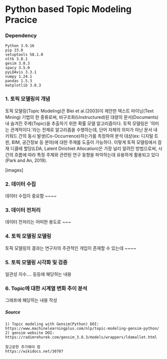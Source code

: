 # Python based Topic Modeling Pracice

### Dependency
    Python 3.9.16
    pip 23.0
    setuptools 58.1.0
    nltk 3.8.1
    gesim 3.8.3
    spacy 3.5.0
    pyLDAvis 3.3.1
    numpy 1.24.1
    pandas 1.5.3
    matplotlib 3.8.3

### 1. 토픽 모델링의 개념

토픽 모델링(Topic Modeling)은 Blei et al.(2003)이 제안한 텍스트 마이닝(Text Mining) 기법의 한 종류로써, 비구조화(Unstructured)된 대량의 문서(Documents) 내 숨겨진 주제(Topic)을 추출하기 위한 확률 모델 알고리즘이다. 토픽 모델링은 '의미는 관계적이다.'라는 전제로 알고리즘을 수행하는데, 단어 자체의 의미가 아닌 문서 내 키워드 간의 동시 발생(Co-Occurrence)하는가를 측정하여 분석 대상(ex: 디지털 트윈, BIM, 공간정보 등 분야)에 대한 주제를 도출이 가능하다. 이렇게 토픽 모델링에서 잠재 디클레 할당(LDA, Latent Dirichiet Allocation)은 가장 널리 알려진 방법으로써, 시간의 흐름에 따라 특정 주제와 관련된 연구 동향을 파악하는데 유용하게 활용되고 있다(Park and An, 2019).

[images]

### 2. 데이터 수집

데이터 수집이 중요함 ~~~~

### 3. 데이터 전처리

데이터 전처리는 어떠한 용도로 ~~~

### 4. 토픽 모델링 모델링

토픽 모델링의 결과는 연구자의 주관적인 개입이 존재할 수 있는데 ~~~~

### 5. 토픽 모델링 시각화 및 검증

일관성 지수.... 등등에 해당하는 내용

### 6. Topic에 대한 시계열 변화 추이 분석

그래프에 해당하는 내용 작성





##### Source
    1) Topic modeling with Gensim(Python) DOI: https://www.machinelearningplus.com/nlp/topic-modeling-gensim-python/
    2) gensim website DOI: https://radimrehurek.com/gensim_3.8.3/models/wrappers/ldamallet.html

    참고문헌 추가해야 함 
    https://wikidocs.net/30707